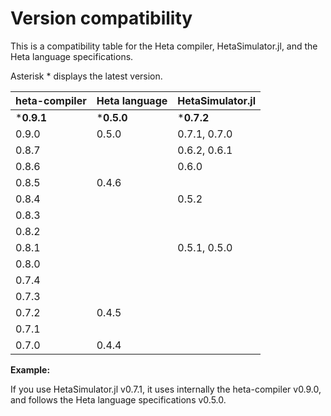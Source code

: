 # Version compatibility

This is a compatibility table for the Heta compiler, HetaSimulator.jl, and the Heta language specifications.

Asterisk * displays the latest version.

| heta-compiler | Heta language | HetaSimulator.jl |
|---------------|----------------|------------------|
| ***0.9.1**    | ***0.5.0** | ***0.7.2**       |
| 0.9.0         | 0.5.0      | 0.7.1, 0.7.0     |
| 0.8.7         |            | 0.6.2, 0.6.1     |
| 0.8.6         |            | 0.6.0            |
| 0.8.5         | 0.4.6      |                  |
| 0.8.4         |            | 0.5.2            |
| 0.8.3         |            |                  |
| 0.8.2         |            |                  |
| 0.8.1         |            | 0.5.1, 0.5.0     |
| 0.8.0         |            |                  |
| 0.7.4         |            |                  |
| 0.7.3         |            |                  |
| 0.7.2         | 0.4.5      |                  |
| 0.7.1         |            |                  |
| 0.7.0         | 0.4.4      |                  |

__Example:__

If you use HetaSimulator.jl v0.7.1, it uses internally the heta-compiler v0.9.0, and follows the Heta language specifications v0.5.0.